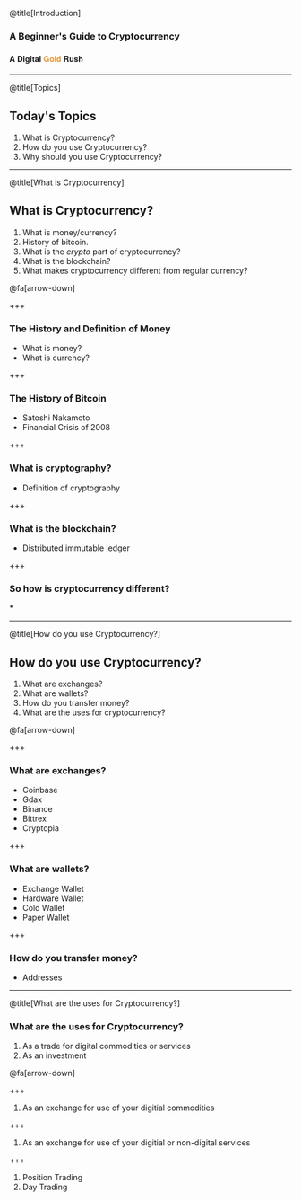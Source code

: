 @title[Introduction]

### A Beginner's Guide to Cryptocurrency

#### <span style="font-family:Helvetica Neue; font-weight:bold">A Digital <span style="color:#e49436">Gold</span> Rush</span>

---

@title[Topics]

## Today's Topics

1. What is Cryptocurrency?
2. How do you use Cryptocurrency?
3. Why should you use Cryptocurrency?

---

@title[What is Cryptocurrency]

## What is Cryptocurrency?

1. What is money/currency?
2. History of bitcoin.
3. What is the _crypto_ part of cryptocurrency?
4. What is the blockchain?
5. What makes cryptocurrency different from regular currency?

@fa[arrow-down]

+++

### The History and Definition of Money

* What is money?
* What is currency?

+++

### The History of Bitcoin

* Satoshi Nakamoto
* Financial Crisis of 2008

+++

### What is cryptography?

* Definition of cryptography

+++

### What is the blockchain?

* Distributed immutable ledger

+++

### So how is cryptocurrency different?

\*

---

@title[How do you use Cryptocurrency?]

## How do you use Cryptocurrency?

1. What are exchanges?
2. What are wallets?
3. How do you transfer money?
4. What are the uses for cryptocurrency?

@fa[arrow-down]

+++

### What are exchanges?

* Coinbase
* Gdax
* Binance
* Bittrex
* Cryptopia

+++

### What are wallets?

* Exchange Wallet
* Hardware Wallet
* Cold Wallet
* Paper Wallet

+++

### How do you transfer money?

* Addresses

---

@title[What are the uses for Cryptocurrency?]

### What are the uses for Cryptocurrency?

1. As a trade for digital commodities or services
2. As an investment

@fa[arrow-down]

+++

1. As an exchange for use of your digitial commodities

+++

1. As an exchange for use of your digitial or non-digital services

+++

1. Position Trading
2. Day Trading
